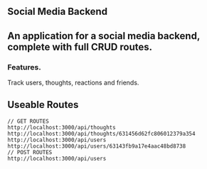 ## Social Media Backend

## An application for a social media backend, complete with full CRUD routes.

### Features.

Track users, thoughts, reactions and friends.

## Useable Routes

```
// GET ROUTES
http://localhost:3000/api/thoughts
http://localhost:3000/api/thoughts/631456d62fc806012379a354
http://localhost:3000/api/users
http://localhost:3000/api/users/63143fb9a17e4aac48bd8738
// POST ROUTES
http://localhost:3000/api/users



```
